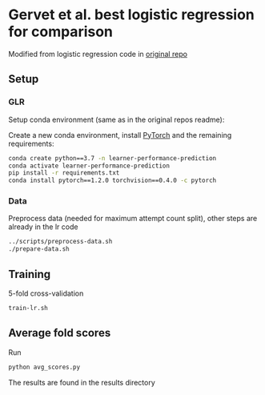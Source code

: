# Gervet et al. best logistic regression for comparison

Modified from logistic regression code in [original repo](`https://github.com/theophilee/learner-performance-prediction.git`)

## Setup

### GLR

Setup conda environment (same as in the original repos readme):

Create a new conda environment, install [PyTorch](https://pytorch.org) and the remaining requirements:

```sh
conda create python==3.7 -n learner-performance-prediction
conda activate learner-performance-prediction
pip install -r requirements.txt
conda install pytorch==1.2.0 torchvision==0.4.0 -c pytorch
```

### Data

Preprocess data (needed for maximum attempt count split), other steps are already in the lr code

```sh
../scripts/preprocess-data.sh
./prepare-data.sh
```

## Training

5-fold cross-validation

```sh
train-lr.sh
```

## Average fold scores

Run

```sh
python avg_scores.py
```

The results are found in the results directory

